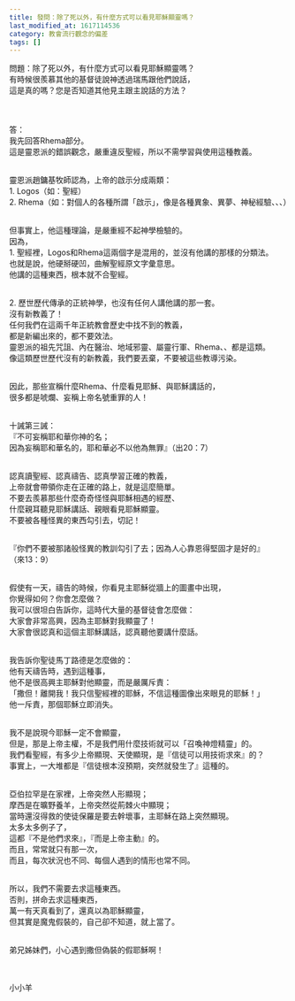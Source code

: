 ```yaml
---
title: 發問：除了死以外，有什麼方式可以看見耶穌顯靈嗎？
last_modified_at: 1617114536
category: 教會流行觀念的偏差
tags: []
---
```


<div>
<p>問題：除了死以外，有什麼方式可以看見耶穌顯靈嗎？<br>
有時候很羨慕其他的基督徒說神透過瑞馬跟他們說話，<br>
這是真的嗎？您是否知道其他見主跟主說話的方法？<br>
&nbsp;<br>
&nbsp;<br>
&nbsp;<br>
答：<br>
我先回答Rhema部分。<br>
這是靈恩派的錯誤觀念，嚴重違反聖經，所以不需學習與使用這種教義。</p>

<p><br>
靈恩派趙鏞基牧師認為，上帝的啟示分成兩類：<br>
1. Logos（如：聖經）<br>
2. Rhema（如：對個人的各種所謂「啟示」，像是各種異象、異夢、神秘經驗、、、）</p>

<p><br>
但事實上，他這種理論，是嚴重經不起神學檢驗的。<br>
因為，<br>
1. 聖經裡，Logos和Rhema這兩個字是混用的，並沒有他講的那樣的分類法。<br>
也就是說，他硬掰硬凹，曲解聖經原文字彙意思。<br>
他講的這種東西，根本就不合聖經。</p>

<p><br>
2. 歷世歷代傳承的正統神學，也沒有任何人講他講的那一套。<br>
沒有新教義了！<br>
任何我們在這兩千年正統教會歷史中找不到的教義，<br>
都是新編出來的，都不要效法。<br>
靈恩派的祖先咒詛、內在醫治、地域邪靈、屬靈行軍、Rhema、、都是這類。<br>
像這類歷世歷代沒有的新教義，我們要丟棄，不要被這些教導污染。</p>

<p><br>
因此，那些宣稱什麼Rhema、什麼看見耶穌、與耶穌講話的，<br>
很多都是唬爛、妄稱上帝名號重罪的人！</p>

<p><br>
十誡第三誡：<br>
『不可妄稱耶和華你神的名；<br>
因為妄稱耶和華名的，耶和華必不以他為無罪』（出20：7）</p>

<p><br>
認真讀聖經、認真禱告、認真學習正確的教義，<br>
上帝就會帶領你走在正確的路上，就是這麼簡單。<br>
不要去羨慕那些什麼奇奇怪怪與耶穌相遇的經歷、<br>
什麼親耳聽見耶穌講話、親眼看見耶穌顯靈。<br>
不要被各種怪異的東西勾引去，切記！</p>

<p><br>
『你們不要被那諸般怪異的教訓勾引了去；因為人心靠恩得堅固才是好的』<br>
（來13：9）</p>

<p><br>
假使有一天，禱告的時候，你看見主耶穌從牆上的圖畫中出現，<br>
你覺得如何？你會怎麼做？<br>
我可以很坦白告訴你，這時代大量的基督徒會怎麼做：<br>
大家會非常高興，因為主耶穌對我顯靈了！<br>
大家會很認真和這個主耶穌講話，認真聽他要講什麼話。</p>

<p><br>
我告訴你聖徒馬丁路德是怎麼做的：<br>
他有天禱告時，遇到這種事，<br>
他不是很高興主耶穌對他顯靈，而是嚴厲斥責：<br>
「撒但！離開我！我只信聖經裡的耶穌，不信這種圖像出來眼見的耶穌！」<br>
他一斥責，那個耶穌立即消失。</p>

<p><br>
我不是說現今耶穌一定不會顯靈，<br>
但是，那是上帝主權，不是我們用什麼技術就可以「召喚神燈精靈」的。<br>
我們看聖經，有多少上帝顯現、天使顯現，是『信徒可以用技術求來』的？<br>
事實上，一大堆都是『信徒根本沒預期，突然就發生了』這種的。</p>

<p><br>
亞伯拉罕是在家裡，上帝突然人形顯現；<br>
摩西是在曠野養羊，上帝突然從荊棘火中顯現；<br>
當時還沒得救的使徒保羅是要去幹壞事，主耶穌在路上突然顯現。<br>
太多太多例子了，<br>
這都『不是他們求來』，『而是上帝主動』的。<br>
而且，常常就只有那一次，<br>
而且，每次狀況也不同、每個人遇到的情形也常不同。</p>

<p><br>
所以，我們不需要去求這種東西。<br>
否則，拼命去求這種東西，<br>
萬一有天真看到了，還真以為耶穌顯靈，<br>
但其實是魔鬼假裝的，自己卻不知道，就上當了。</p>

<p><br>
弟兄姊妹們，小心遇到撒但偽裝的假耶穌啊！<br>
&nbsp;<br>
&nbsp;</p>

<p>小小羊</p>
</div>

